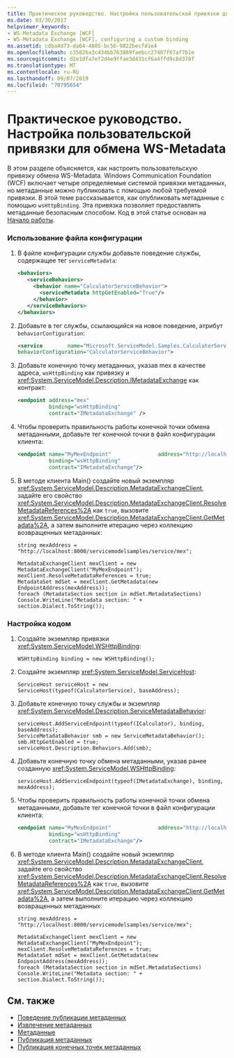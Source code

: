 ```yaml
---
title: Практическое руководство. Настройка пользовательской привязки для обмена WS-Metadata
ms.date: 03/30/2017
helpviewer_keywords:
- WS-Metadata Exchange [WCF]
- WS-Metadata Exchange [WCF], configuring a custom binding
ms.assetid: cdba4d73-da64-4805-bc56-9822becfd1e4
ms.openlocfilehash: c3582ba3c434bb763889faebcc27407f67af7b1e
ms.sourcegitcommit: d2e1dfa7ef2d4e9ffae3d431cf6a4ffd9c8d378f
ms.translationtype: MT
ms.contentlocale: ru-RU
ms.lasthandoff: 09/07/2019
ms.locfileid: "70795654"
---
```

# <a name="how-to-configure-a-custom-ws-metadata-exchange-binding"></a>Практическое руководство. Настройка пользовательской привязки для обмена WS-Metadata
В этом разделе объясняется, как настроить пользовательскую привязку обмена WS-Metadata. Windows Communication Foundation (WCF) включает четыре определяемые системой привязки метаданных, но метаданные можно публиковать с помощью любой требуемой привязки. В этой теме рассказывается, как опубликовать метаданные с помощью `wsHttpBinding`. Эта привязка позволяет предоставлять метаданные безопасным способом. Код в этой статье основан на [Начало работы](../samples/getting-started-sample.md).  
  
### <a name="using-a-configuration-file"></a>Использование файла конфигурации  
  
1. В файле конфигурации службы добавьте поведение службы, содержащее тег `serviceMetadata`:  
  
    ```xml  
    <behaviors>  
       <serviceBehaviors>  
         <behavior name="CalculatorServiceBehavior">  
           <serviceMetadata httpGetEnabled="True"/>  
         </behavior>  
       </serviceBehaviors>  
    </behaviors>  
    ```  
  
2. Добавьте в тег службы, ссылающийся на новое поведение, атрибут `behaviorConfiguration`:  
  
    ```xml  
    <service        name="Microsoft.ServiceModel.Samples.CalculatorService"  
    behaviorConfiguration="CalculatorServiceBehavior">   
    ```  
  
3. Добавьте конечную точку метаданных, указав mex в качестве адреса, `wsHttpBinding` как привязку и <xref:System.ServiceModel.Description.IMetadataExchange> как контракт:  
  
    ```xml  
    <endpoint address="mex"  
              binding="wsHttpBinding"  
              contract="IMetadataExchange" />  
    ```  
  
4. Чтобы проверить правильность работы конечной точки обмена метаданными, добавьте тег конечной точки в файл конфигурации клиента:  
  
    ```xml  
    <endpoint name="MyMexEndpoint"               address="http://localhost:8000/servicemodelsamples/service/mex"  
              binding="wsHttpBinding"  
              contract="IMetadataExchange"/>  
    ```  
  
5. В методе клиента Main() создайте новый экземпляр <xref:System.ServiceModel.Description.MetadataExchangeClient>, задайте его свойство <xref:System.ServiceModel.Description.MetadataExchangeClient.ResolveMetadataReferences%2A> как `true`, вызовите <xref:System.ServiceModel.Description.MetadataExchangeClient.GetMetadata%2A>, а затем выполните итерацию через коллекцию возвращенных метаданных:  
  
    ```  
    string mexAddress = "http://localhost:8000/servicemodelsamples/service/mex";  
  
    MetadataExchangeClient mexClient = new MetadataExchangeClient("MyMexEndpoint");  
    mexClient.ResolveMetadataReferences = true;  
    MetadataSet mdSet = mexClient.GetMetadata(new EndpointAddress(mexAddress));  
    foreach (MetadataSection section in mdSet.MetadataSections)  
    Console.WriteLine("Metadata section: " + section.Dialect.ToString());  
    ```  
  
### <a name="configuring-by-code"></a>Настройка кодом  
  
1. Создайте экземпляр привязки <xref:System.ServiceModel.WSHttpBinding>:  
  
    ```  
    WSHttpBinding binding = new WSHttpBinding();  
    ```  
  
2. Создайте экземпляр <xref:System.ServiceModel.ServiceHost>:  
  
    ```  
    ServiceHost serviceHost = new ServiceHost(typeof(CalculatorService), baseAddress);  
    ```  
  
3. Добавьте конечную точку службы и экземпляр <xref:System.ServiceModel.Description.ServiceMetadataBehavior>:  
  
    ```  
    serviceHost.AddServiceEndpoint(typeof(ICalculator), binding, baseAddress);  
    ServiceMetadataBehavior smb = new ServiceMetadataBehavior();  
    smb.HttpGetEnabled = true;  
    serviceHost.Description.Behaviors.Add(smb);  
    ```  
  
4. Добавьте конечную точку обмена метаданными, указав ранее созданную <xref:System.ServiceModel.WSHttpBinding>:  
  
    ```  
    serviceHost.AddServiceEndpoint(typeof(IMetadataExchange), binding, mexAddress);  
    ```  
  
5. Чтобы проверить правильность работы конечной точки обмена метаданными, добавьте тег конечной точки в файл конфигурации клиента:  
  
    ```xml  
    <endpoint name="MyMexEndpoint"               address="http://localhost:8000/servicemodelsamples/service/mex"  
              binding="wsHttpBinding"  
              contract="IMetadataExchange"/>  
    ```  
  
6. В методе клиента Main() создайте новый экземпляр <xref:System.ServiceModel.Description.MetadataExchangeClient>, задайте его свойство <xref:System.ServiceModel.Description.MetadataExchangeClient.ResolveMetadataReferences%2A> как `true`, вызовите <xref:System.ServiceModel.Description.MetadataExchangeClient.GetMetadata%2A>, а затем выполните итерацию через коллекцию возвращенных метаданных:  
  
    ```  
    string mexAddress = "http://localhost:8000/servicemodelsamples/service/mex";  
  
    MetadataExchangeClient mexClient = new MetadataExchangeClient("MyMexEndpoint");  
    mexClient.ResolveMetadataReferences = true;  
    MetadataSet mdSet = mexClient.GetMetadata(new EndpointAddress(mexAddress));  
    foreach (MetadataSection section in mdSet.MetadataSections)  
    Console.WriteLine("Metadata section: " + section.Dialect.ToString());  
    ```  
  
## <a name="see-also"></a>См. также

- [Поведение публикации метаданных](../samples/metadata-publishing-behavior.md)
- [Извлечение метаданных](../samples/retrieve-metadata.md)
- [Метаданные](../feature-details/metadata.md)
- [Публикация метаданных](../feature-details/publishing-metadata.md)
- [Публикация конечных точек метаданных](../publishing-metadata-endpoints.md)
